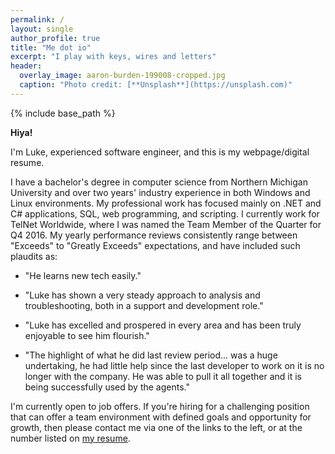```yaml
---
permalink: /
layout: single
author_profile: true
title: "Me dot io"
excerpt: "I play with keys, wires and letters"
header:
  overlay_image: aaron-burden-199008-cropped.jpg
  caption: "Photo credit: [**Unsplash**](https://unsplash.com)"
---
```


{% include base_path %}

**Hiya!** 

I'm Luke, experienced software engineer, and this is my webpage/digital resume. 

I have a bachelor's degree in computer science from Northern Michigan University and over two years' industry experience in both Windows and Linux environments. My professional work has focused mainly on .NET and C# applications, SQL, web programming, and scripting. I currently work for TelNet Worldwide, where I was named the Team Member of the Quarter for Q4 2016. My yearly performance reviews consistently range between "Exceeds" to "Greatly Exceeds" expectations, and have included such plaudits as:

- "He learns new tech easily."

- "Luke has shown a very steady approach to analysis and troubleshooting, both in a support and development role."

- "Luke has excelled and prospered in every area and has been truly enjoyable to see him flourish."

- "The highlight of what he did last review period... was a huge undertaking, he had little help since the last developer to work on it is no longer with the company.  He was able to pull it all together and it is being successfully used by the agents."

I'm currently open to job offers. If you're hiring for a challenging position that can offer a team environment with defined goals and opportunity for growth, then please contact me via one of the links to the left, or at the number listed on [my resume](/resume.html). 